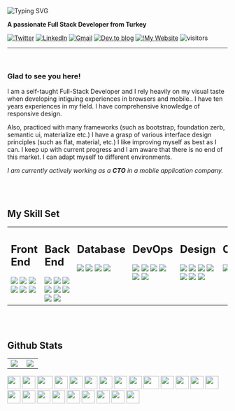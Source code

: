 
![Typing SVG](https://readme-typing-svg.herokuapp.com?font=Fira+Code&pause=1000&color=F7249A&width=435&lines=Hello+%F0%9F%91%8B%F0%9F%8F%BB++I'm+Kaan+%C5%9Eahin)

**A passionate Full Stack Developer from Turkey**

[![Twitter](https://img.shields.io/badge/Twitter-%231DA1F2.svg?style=flat-square&logo=Twitter&logoColor=fd4390&color=black&)](https://twitter.com/OlumOSikiKes)
[![LinkedIn](https://img.shields.io/badge/linkedin-%230077B5.svg?style=flat-square&logo=linkedin&logoColor=fd4390&color=black&)](https://www.linkedin.com/in/keepnox/)
[![Gmail](https://img.shields.io/badge/Gmail-D14836?style=flat-square&logo=gmail&logoColor=fd4390&color=black&)](kimbukaan@gmail.com)
[![Dev.to blog](https://img.shields.io/badge/dev.to-0A0A0A?style=flat-square&logo=dev.to&logoColor=fd4390&color=black&)](https://dev.to/keepnox)
[![!My Website](https://img.shields.io/badge/website-000000?style=flat-square&logo=About.me&&logoColor=fd4390&color=black&)](https://keepnox.com)
![visitors](https://visitor-badge.glitch.me/badge?page_id=keepnox&left_color=black&right_color=purple)
<hr>
<br>

### **Glad to see you here!**

I am a self-taught Full-Stack Developer and I rely heavily on my visual taste when developing intiguing experiences in browsers and mobile.. I have ten years experiences in my field. I have comprehensive knowledge of responsive design. 

Also, practiced with many frameworks (such as bootstrap, foundation zerb, semantic ui, materialize etc.) I have a grasp of various interface design principles (such as flat, material, etc.) I like improving myself as best as I can. I keep up with current progress and I am aware that there is no end of this market.
I can adapt myself to different environments.

*I am currently actively working as a **CTO** in a mobile application company.*

<br />
<br />

## My Skill Set  
<table border="0">
    <tr >
        <td valign="top" width="16%">
        <h2> Front End </h2>
<img src="https://img.shields.io/badge/Vue.js-35495E?style=for-the-badge&logo=vuedotjs&logoColor=4FC08D&color=black">

<img src="https://img.shields.io/badge/javascript-%23323330.svg?style=for-the-badge&logo=javascript&logoColor=%23F7DF1E&color=black">

<img src="https://img.shields.io/badge/Pug-FFF?style=for-the-badge&logo=pug&logoColor=A86454&color=black">

<img src="https://img.shields.io/badge/SASS-hotpink.svg?style=for-the-badge&logo=SASS&logoColor=white&color=black">

<img src="https://img.shields.io/badge/Nuxt-002E3B?style=for-the-badge&logo=nuxtdotjs&&color=black">
<img src="https://img.shields.io/badge/React-20232A?style=for-the-badge&logo=react&logoColor=61DAFB&color=black">
        </td>
        <td valign="top" width="16%">
        <h2> Back End </h2>
            <img src="https://img.shields.io/badge/node.js-6DA55F?style=for-the-badge&logo=node.js&logoColor=white&color=black">
            <img src="https://img.shields.io/badge/Apollo%20GraphQL-311C87?&style=for-the-badge&logo=Apollo%20GraphQL&logoColor=white&color=black">
            <img src="https://img.shields.io/badge/Express.js-000000?style=for-the-badge&logo=express&logoColor=white&color=black">
            <img src="https://img.shields.io/badge/firebase-ffca28?style=for-the-badge&logo=firebase&&color=black">
            <img src="https://img.shields.io/badge/GraphQl-E10098?style=for-the-badge&logo=graphql&logoColor=white&color=black">
            <img src="https://img.shields.io/badge/Laravel-FF2D20?style=for-the-badge&logo=laravel&logoColor=white&color=black">
            <img src="https://img.shields.io/badge/PHP-777BB4?style=for-the-badge&logo=php&logoColor=white&color=black">
            <img src="https://img.shields.io/badge/R-276DC3?style=for-the-badge&logo=r&logoColor=white&color=black">
        </td>
        <td valign="top" width="16%">
        <h2> Database </h2>
            <img src="https://img.shields.io/badge/MongoDB-4EA94B?style=for-the-badge&logo=mongodb&logoColor=white&color=black">
            <img src="https://img.shields.io/badge/MySQL-005C84?style=for-the-badge&logo=mysql&logoColor=white&color=black">
            <img src="https://img.shields.io/badge/SQLite-07405E?style=for-the-badge&logo=sqlite&logoColor=white&color=black">
            <img src="https://img.shields.io/badge/PostgreSQL-316192?style=for-the-badge&logo=postgresql&logoColor=white&color=black">  
        </td>
        <td valign="top" width="16%">
            <h2> DevOps </h2>
            <img src="https://img.shields.io/badge/Amazon_AWS-FF9900?style=for-the-badge&logo=amazonaws&logoColor=white&color=black">
          <img src="https://img.shields.io/badge/Cloudflare-F38020?style=for-the-badge&logo=Cloudflare&logoColor=white&color=black">
          <img src="https://img.shields.io/badge/Digital_Ocean-0080FF?style=for-the-badge&logo=DigitalOcean&logoColor=white&color=black">
          <img src="https://img.shields.io/badge/Vercel-000000?style=for-the-badge&logo=vercel&logoColor=white">
          <img src="https://img.shields.io/badge/Docker-2CA5E0?style=for-the-badge&logo=docker&logoColor=white&color=black">
          <img src="https://img.shields.io/badge/Nginx-009639?style=for-the-badge&logo=nginx&logoColor=white&color=black">
        </td>
        <td valign="top" width="16%">
        <h2> Design </h2>
            <img src="https://img.shields.io/badge/Adobe%20Illustrator-FF9A00?style=for-the-badge&logo=adobe%20illustrator&logoColor=white&color=black">
            <img src="https://img.shields.io/badge/Adobe%20after%20affects-CF96FD?style=for-the-badge&logo=Adobe%20after%20effects&logoColor=393665&color=black">
            <img src="https://img.shields.io/badge/Adobe%20Photoshop-31A8FF?style=for-the-badge&logo=Adobe%20Photoshop&&color=black">
            <img src="https://img.shields.io/badge/Adobe%20XD-470137?style=for-the-badge&logo=Adobe%20XD&logoColor=&color=black">
            <img src="https://img.shields.io/badge/Canva-%2300C4CC.svg?&style=for-the-badge&logo=Canva&logoColor=white&color=black">
            <img src="https://img.shields.io/badge/Figma-F24E1E?style=for-the-badge&logo=figma&logoColor=white&color=black">
            <img src="https://img.shields.io/badge/Sketch-FFB387?style=for-the-badge&logo=sketch&&color=black">
        </td>
        <td valign="top" width="16%">
        <h2> Other </h2>
            <img src="https://img.shields.io/badge/Flutter-%2302569B.svg?style=for-the-badge&logo=Flutter&logoColor=white&color=black">
            <img src="https://img.shields.io/badge/Unity-100000?style=for-the-badge&logo=unity&logoColor=white&color=black">
            <img src="https://img.shields.io/badge/Ionic-3880FF?style=for-the-badge&logo=ionic&logoColor=white&color=black">
        </td>
    </tr>
</table>  

<br />
<br />

## Github Stats

<table>
    <tr >
        <td valign="top" width="50%">
            <img src="https://github-readme-stats.vercel.app/api?username=keepnox&theme=radical&show_icons=true&hide=issues,contribs&include_all_commits=true&count_private=true">
        </td>
        <td valign="top" width="46%">
            <img src="https://github-readme-stats.vercel.app/api/top-langs/?username=keepnox&theme=radical&layout=compact&card_width=445&langs_count=6">
        </td>
    </tr>
</table>

<div>
    <img src="https://cultofthepartyparrot.com/parrots/hd/githubparrot.gif" width="30" height="30"/>
    <img src="https://cultofthepartyparrot.com/flags/hd/indiaparrot.gif" width="30" height="30"/>
    <img src="https://cultofthepartyparrot.com/parrots/asyncparrot.gif" width="36" height="30"/>
    <img src="https://cultofthepartyparrot.com/parrots/hd/60fpsparrot.gif" width="30" height="30"/>
    <img src="https://cultofthepartyparrot.com/parrots/hd/jumpingparrot.gif" width="30" height="30"/>
    <img src="https://cultofthepartyparrot.com/parrots/hd/opensourceparrot.gif" width="30" height="30"/>
    <img src="https://cultofthepartyparrot.com/parrots/hd/dealwithitnowparrot.gif" width="30" height="30"/>
    <img src="https://cultofthepartyparrot.com/parrots/hd/hypnoparrotlight.gif" width="30" height="30"/>
    <img src="https://cultofthepartyparrot.com/parrots/databaseparrot.gif" width="30" height="30"/>
    <img src="https://cultofthepartyparrot.com/parrots/fixparrot.gif" width="36" height="30"/>
    <img src="https://cultofthepartyparrot.com/parrots/hd/laptop_parrot.gif" width="30" height="30"/>
    <img src="https://cultofthepartyparrot.com/parrots/hd/spinningparrot.gif" width="30" height="30"/>
    <img src="https://cultofthepartyparrot.com/parrots/hd/levitationparrot.gif" width="30" height="30"/>
    <img src="https://cultofthepartyparrot.com/parrots/hd/meldparrot.gif" width="30" height="30"/>
    <img src="https://cultofthepartyparrot.com/parrots/slomoparrot.gif" width="30" height="30"/>
    <img src="https://cultofthepartyparrot.com/parrots/hd/moonwalkingparrot.gif" width="30" height="30"/>
    <img src="https://cultofthepartyparrot.com/parrots/hd/stableparrot.gif" width="30" height="30"/>
    <img src="https://cultofthepartyparrot.com/parrots/hd/scienceparrot.gif" width="30" height="30"/>
    <img src="https://cultofthepartyparrot.com/parrots/hd/pirateparrot.gif" width="30" height="30"/>
    <img src="https://cultofthepartyparrot.com/parrots/hd/footballparrot.gif" width="30" height="30"/>
    <img src="https://cultofthepartyparrot.com/parrots/hd/illuminatiparrot.gif" width="30" height="30"/>
    <img src="https://cultofthepartyparrot.com/parrots/hd/hypnoparrotdark.gif" width="30" height="30"/>
    <img src="https://cultofthepartyparrot.com/parrots/hd/mustacheparrot.gif" width="30" height="30"/>
</div>





